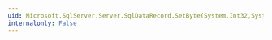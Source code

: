 ```yaml
---
uid: Microsoft.SqlServer.Server.SqlDataRecord.SetByte(System.Int32,System.Byte)
internalonly: False
---
```


